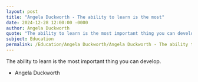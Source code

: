 ```yaml
---
layout: post
title: "Angela Duckworth - The ability to learn is the most"
date: 2024-12-28 12:00:00 -0000
author: Angela Duckworth
quote: "The ability to learn is the most important thing you can develop."
subject: Education
permalink: /Education/Angela Duckworth/Angela Duckworth - The ability to learn is the most
---
```


The ability to learn is the most important thing you can develop.

- Angela Duckworth
